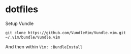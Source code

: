 # dotfiles

Setup Vundle

```
git clone https://github.com/VundleVim/Vundle.vim.git ~/.vim/bundle/Vundle.vim
```

And then within `Vim: :BundleInstall`
